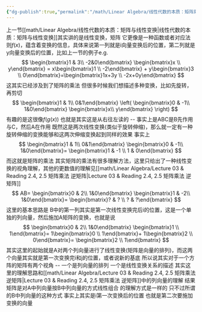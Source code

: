 ```yaml
---
{"dg-publish":true,"permalink":"/math/Linear Algebra/线性代数的本质：矩阵乘法与线性变换复合的联系/","dgPassFrontmatter":true,"noteIcon":"","created":"2025-08-01T16:12:37.158+08:00","updated":"2025-08-02T15:19:32.401+08:00"}
---
```


上一节[[math/Linear Algebra/线性代数的本质：矩阵与线性变换\|线性代数的本质：矩阵与线性变换]]其实讲的是线性变换，矩阵 它更像是一种函数或者对应法则$f(x)$，蕴含着变换的信息，具体来说第一列就是i向量变换后的位置，第二列就是y向量变换后的位置，比如上一节的例子e.g.
$$
\begin{bmatrix}1 & 3\\ -2&0\end{bmatrix} \begin{bmatrix}x \\ y\end{bmatrix} = x\begin{bmatrix}1 \\ -2\end{bmatrix} + y\begin{bmatrix}3 \\ 0\end{bmatrix}=\begin{bmatrix}1x+3y \\ -2x+0y\end{bmatrix}
$$
这其实已经涉及到了矩阵的乘法
但很多时候我们想描述多种变换，比如先旋转，再剪切
$$
\begin{bmatrix}1 & 1\\ 0&1\end{bmatrix}
\left( 
\begin{bmatrix}0 & -1\\ 1&0\end{bmatrix}
\begin{bmatrix}x\\ y\end{bmatrix}
\right)
$$
有趣的是这很像$f(g(x))$ 也就是其实这是从右往左读的 -- 事实上是ABC是B先作用与C，然后A在作用
既然这是两次线性变换(类似于旋转伸缩)，那么就一定有一种旋转伸缩的变换能够和这两次伸缩变换起到同样的效果
事实上
$$
\begin{bmatrix}1 & 1\\ 0&1\end{bmatrix}
\begin{bmatrix}0 & -1\\ 1&0\end{bmatrix}=
\begin{bmatrix}1 & -1 \\ 1 & 0\end{bmatrix}
$$
而这就是矩阵的乘法
其实矩阵的乘法有很多理解方法，这里只给出了一种线性变换的视角理解，其他的更数值的理解见[[math/Linear Algebra/Lecture 03 & Reading 2.4, 2.5 矩阵乘法 逆矩阵\|Lecture 03 & Reading 2.4, 2.5 矩阵乘法 逆矩阵]] 
$$
AB=
\begin{bmatrix}0 & 2\\ 1&0\end{bmatrix}
\begin{bmatrix}1 & -2\\ 1&0\end{bmatrix}=
\begin{bmatrix}? & ? \\ ? & ?\end{bmatrix}
$$
这里的基本思路是
B中的第一列其实是第一次线性变换完后i的位置，这是一个单独的列向量，然后施加A矩阵的变换，也就是说
$$
\begin{bmatrix}0 & 2\\ 1&0\end{bmatrix}
\begin{bmatrix}1 \\ 1\end{bmatrix}=
1\begin{bmatrix}0 \\ 1\end{bmatrix}+
1\begin{bmatrix}2 \\ 0\end{bmatrix}=
\begin{bmatrix}2 \\ 1\end{bmatrix}
$$
其实这里的起始就是A对两个列向量进行了线性变换(矩阵是向量的排列)，而这两个向量其实就是第一次变换完i和j的位置，或者说新的基底
所以说其实对于一个方阵的矩阵有两个视角 -- 一个是列向量的排列 一个是线性变换关系的描述
其实这里的理解思路和[[math/Linear Algebra/Lecture 03 & Reading 2.4, 2.5 矩阵乘法 逆矩阵\|Lecture 03 & Reading 2.4, 2.5 矩阵乘法 逆矩阵]]中的列向量的理解 结果矩阵是对A中列向量按B中列向量的方式线性组合 的理解方式是一样的 只不过所谓的B中列向量的这种方式 事实上其实是i第一次变换后的位置 也就是第二次要施加变换的向量
